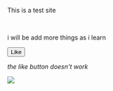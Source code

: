 <html>
 <head>
  <link rel="stylesheet" href="style.css">
 </head>
 <body>
  <p>This is a test site</p><br>
  <p>i will be add more things as i learn</p>
  <button>Like</button><p><em>the like button doesn't work</em></p>
<img src=/storage/7F08-BE24/Android/data/com.android.chrome/files/Download/maxresdefault.jpg>
 </body>
</html>

